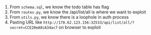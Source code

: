 1. From `schema.sql`, we know the todo table has flag
2. From `routes.py`, we know the /api/list/all is where we want to exploit
3. From `utils.py`, we know there is a loophole in auth process
4. Pasting URL like `http://178.62.123.156:32533/api/list/all/?secret=CCE20eA0cA34ac7` on browser to exploit 
